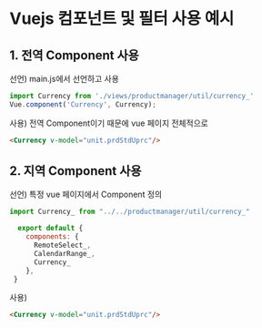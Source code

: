 # Vuejs 컴포넌트 및 필터 사용 예시

## 1. 전역 Component 사용

선언)
main.js에서 선언하고 사용
```javascript
import Currency from './views/productmanager/util/currency_'
Vue.component('Currency', Currency);
```

사용)
전역 Component이기 때문에 vue 페이지 전체적으로 
```html
<Currency v-model="unit.prdStdUprc"/>
```

## 2. 지역 Component 사용
선언)
특정 vue 페이지에서 Component 정의
```javascript
import Currency_ from "../../productmanager/util/currency_"

  export default {
    components: {
      RemoteSelect_,
      CalendarRange_,
      Currency_
    },
 }
```

사용)

```html
<Currency v-model="unit.prdStdUprc"/>
```
